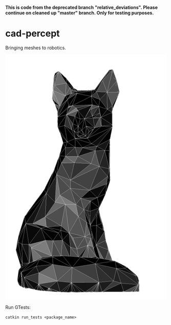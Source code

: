 **This is code from the deprecated branch "relative_deviations". Please continue on cleaned up "master" branch. Only for testing purposes.**

# cad-percept
Bringing meshes to robotics.

![Cat](https://github.com/ethz-asl/cad-percept/blob/master/meshcat.png?raw=true)


Run GTests:

```
catkin run_tests <package_name>
```
